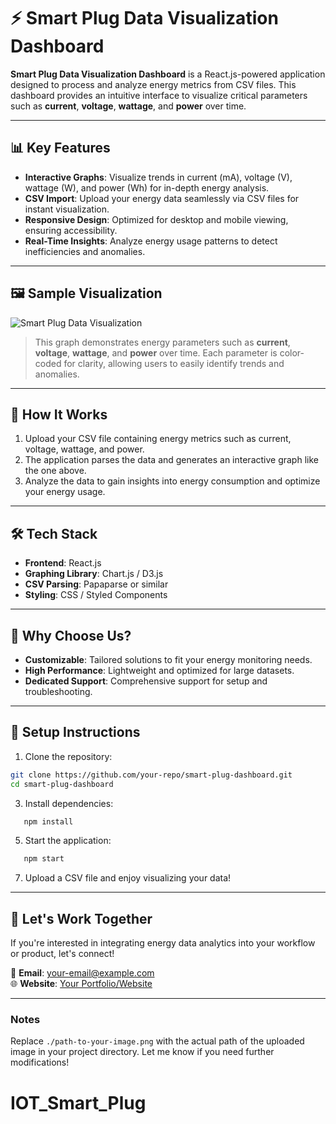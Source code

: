 
# ⚡ Smart Plug Data Visualization Dashboard

**Smart Plug Data Visualization Dashboard** is a React.js-powered application designed to process and analyze energy metrics from CSV files. This dashboard provides an intuitive interface to visualize critical parameters such as **current**, **voltage**, **wattage**, and **power** over time.

---

## 📊 Key Features  

- **Interactive Graphs**: Visualize trends in current (mA), voltage (V), wattage (W), and power (Wh) for in-depth energy analysis.
- **CSV Import**: Upload your energy data seamlessly via CSV files for instant visualization.
- **Responsive Design**: Optimized for desktop and mobile viewing, ensuring accessibility.
- **Real-Time Insights**: Analyze energy usage patterns to detect inefficiencies and anomalies.

---

## 🖼️ Sample Visualization  

![Smart Plug Data Visualization](./path-to-your-image.png)  

> This graph demonstrates energy parameters such as **current**, **voltage**, **wattage**, and **power** over time. Each parameter is color-coded for clarity, allowing users to easily identify trends and anomalies.

---

## 🚀 How It Works  

1. Upload your CSV file containing energy metrics such as current, voltage, wattage, and power.  
2. The application parses the data and generates an interactive graph like the one above.  
3. Analyze the data to gain insights into energy consumption and optimize your energy usage.

---

## 🛠️ Tech Stack  

- **Frontend**: React.js  
- **Graphing Library**: Chart.js / D3.js  
- **CSV Parsing**: Papaparse or similar  
- **Styling**: CSS / Styled Components  

---

## 🌟 Why Choose Us?  

- **Customizable**: Tailored solutions to fit your energy monitoring needs.  
- **High Performance**: Lightweight and optimized for large datasets.  
- **Dedicated Support**: Comprehensive support for setup and troubleshooting.  

---

## 🔧 Setup Instructions  

1. Clone the repository:

  ```bash
  git clone https://github.com/your-repo/smart-plug-dashboard.git
  cd smart-plug-dashboard
  ```

3. Install dependencies:  
  ```bash
     npm install
  ```
5. Start the application:
  ```bash 
     npm start
  ```
7. Upload a CSV file and enjoy visualizing your data!

---

## 🤝 Let's Work Together  

If you're interested in integrating energy data analytics into your workflow or product, let's connect!  

📧 **Email**: [your-email@example.com](mailto:your-email@example.com)  
🌐 **Website**: [Your Portfolio/Website](#)  

---

### Notes  
Replace `./path-to-your-image.png` with the actual path of the uploaded image in your project directory. Let me know if you need further modifications!
# IOT_Smart_Plug
